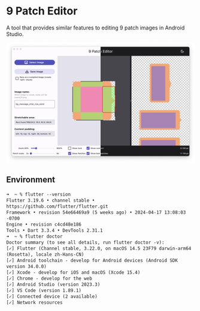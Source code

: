 # 9 Patch Editor

A tool that provides similar features to editing 9 patch images in Android Studio.

![Hero Image](hero.webp)

## Environment

```console
➜  ~ % flutter --version
Flutter 3.19.6 • channel stable • https://github.com/flutter/flutter.git
Framework • revision 54e66469a9 (5 weeks ago) • 2024-04-17 13:08:03 -0700
Engine • revision c4cd48e186
Tools • Dart 3.3.4 • DevTools 2.31.1
➜  ~ % flutter doctor
Doctor summary (to see all details, run flutter doctor -v):
[✓] Flutter (Channel stable, 3.22.0, on macOS 14.5 23F79 darwin-arm64 (Rosetta), locale zh-Hans-CN)
[✓] Android toolchain - develop for Android devices (Android SDK version 34.0.0)
[✓] Xcode - develop for iOS and macOS (Xcode 15.4)
[✓] Chrome - develop for the web
[✓] Android Studio (version 2023.3)
[✓] VS Code (version 1.89.1)
[✓] Connected device (2 available)
[✓] Network resources
```
